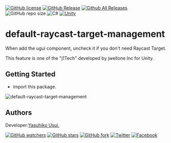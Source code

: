 [![GitHub license](https://img.shields.io/github/license/jwellone/default-raycast-target-management.svg?style=plastic)](https://github.com/jwellone/default-raycast-target-management/blob/main/LICENSE)
[![GitHub Release](https://img.shields.io/github/v/release/jwellone/default-raycast-target-management.svg?style=plastic)](https://GitHub.com/jwellone/default-raycast-target-management/releases/latest)
[![Github All Releases](https://img.shields.io/github/downloads/jwellone/default-raycast-target-management/total?color=blue&style=plastic)](https://GitHub.com/jwellone/default-raycast-target-management/releases)
![GitHub repo size](https://img.shields.io/github/repo-size/jwellone/default-raycast-target-management?label=size&style=plastic)
![C#](https://img.shields.io/badge/C%23-239120?logo=c-sharp&style=plastic)
[![Unity](https://img.shields.io/badge/Unity-100000?logo=unity&style=plastic)](https://unity.com)


# default-raycast-target-management
When add the ugui component, uncheck it if you don't need Raycast Target.

This feature is one of the "j1Tech" developed by jwellone Inc for Unity.


## Getting Started
- import this package.

![default-raycast-target-management](https://user-images.githubusercontent.com/85072161/127732337-773efbde-906a-4bcc-94ef-07e56b5ca35e.gif)

## Authors
Developer:[Yasuhiko Usui.](https://github.com/UsuiYasuhiko-jw1)

[![GitHub watchers](https://img.shields.io/github/watchers/jwellone/default-raycast-target-management.svg?style=social&label=Watch)](https://GitHub.com/jwellone/default-raycast-target-management/watchers/)
[![GitHub stars](https://img.shields.io/github/stars/jwellone/default-raycast-target-management.svg?style=social&label=Stars)](https://GitHub.com/jwellone/default-raycast-target-management/stargazers)
[![GitHub fork](https://img.shields.io/github/forks/jwellone/default-raycast-target-management.svg?style=social&label=Fork)](https://GitHub.com/jwellone/default-raycast-target-management/network/members)
[![Twitter](https://img.shields.io/twitter/follow/jwellone?label=Twitter&logo=twitter&style=social)](http://twitter.com/jwellone)
[![Facebook](https://img.shields.io/badge/Facebook-1877F2?style=for-the-badge&logo=facebook&logoColor=white&style=plastic)](https://www.facebook.com/jwellone)
